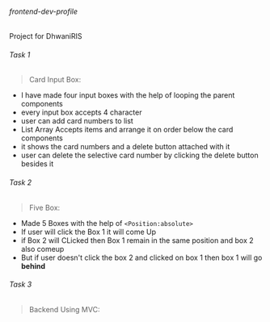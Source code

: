 ###### frontend-dev-profile
Project for DhwaniRIS

###### Task 1 
>Card Input Box:

* I have made four input boxes with the help of looping the parent components
* every input box accepts 4 character 
* user can add card numbers to list 
* List Array Accepts items and arrange it on order below the card components
* it shows the card numbers and a delete button attached with it
* user can delete the selective card number by clicking the delete button besides it

###### Task 2
>Five Box:

* Made 5 Boxes with the help of `<Position:absolute>`
* If user will click the Box 1 it will come Up
* if Box 2 will CLicked then Box 1 remain in the same position and box 2 also comeup
* But if user doesn't click the box 2 and clicked on box 1 then box 1 will go **behind**


###### Task 3
>Backend Using MVC: